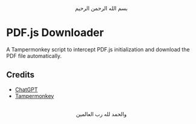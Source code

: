 <div align="center">
    بسم الله الرحمن الرحيم
</div>

<div align="left">

# PDF.js Downloader

A Tampermonkey script to intercept PDF.js initialization and download the PDF file automatically.

## Credits

- [ChatGPT](https://chatgpt.com)
- [Tampermonkey](https://www.tampermonkey.net)

</div>

<div align="center">
    <br>والحمد لله رب العالمين
</div>
